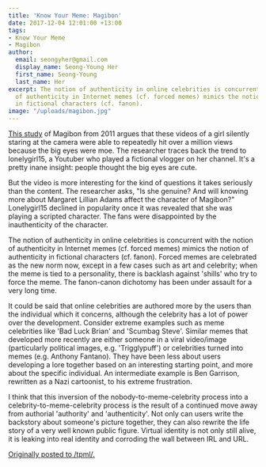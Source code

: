 ```yaml
---
title: 'Know Your Meme: Magibon'
date: 2017-12-04 12:01:00 +13:00
tags:
- Know Your Meme
- Magibon
author:
  email: seongyher@gmail.com
  display_name: Seong-Young Her
  first_name: Seong-Young
  last_name: Her
excerpt: The notion of authenticity in online celebrities is concurrent with the notion
  of authenticity in Internet memes (cf. forced memes) mimics the notion of authenticity
  in fictional characters (cf. fanon).
image: "/uploads/magibon.jpg"
---
```


[This study](https://www.youtube.com/watch?v=E7ye0O3wlws) of Magibon from 2011 argues that these videos of a girl silently staring at the camera were able to repeatedly hit over a million views because the big eyes were moe. The researcher traces back the trend to lonelygirl15, a Youtuber who played a fictional vlogger on her channel. It's a pretty inane insight: people thought the big eyes are cute.

But the video is more interesting for the kind of questions it takes seriously than the content. The researcher asks, "Is she genuine? And will knowing more about Margaret Lillian Adams affect the character of Magibon?" Lonelygirl15 declined in popularity once it was revealed that she was playing a scripted character. The fans were disappointed by the inauthenticity of the character.

The notion of authenticity in online celebrities is concurrent with the notion of authenticity in Internet memes (cf. forced memes) mimics the notion of authenticity in fictional characters (cf. fanon). Forced memes are celebrated as the new norm now, except in a few cases such as art and celebrity; when the meme is tied to a personality, there is backlash against 'shills' who try to force the meme. The fanon-canon dichotomy has been under assault for a very long time.

It could be said that online celebrities are authored more by the users than the individual which it concerns, although the celebrity has a lot of power over the development. Consider extreme examples such as meme celebrities like 'Bad Luck Brian' and 'Scumbag Steve'. Similar memes that developed more recently are either someone in a viral video/image (particularly political images, e.g. 'Trigglypuff') or celebrities turned into memes (e.g. Anthony Fantano). They have been less about users developing a lore together based on an interesting starting point, and more about the specific individual. An intermediate example is Ben Garrison, rewritten as a Nazi cartoonist, to his extreme frustration.

I think that this inversion of the nobody-to-meme-celebrity process into a celebrity-to-meme-celebrity process is the result of a continued move away from authorial 'authority' and 'authenticity'. Not only can users write the backstory about someone's picture together, they can also rewrite the life story of a very well known public figure. Virtual identity is not only still alive, it is leaking into real identity and corroding the wall between IRL and URL.

[Originally posted to /tpml/.](https://www.facebook.com/groups/tpmlib/permalink/396497694115013/)
